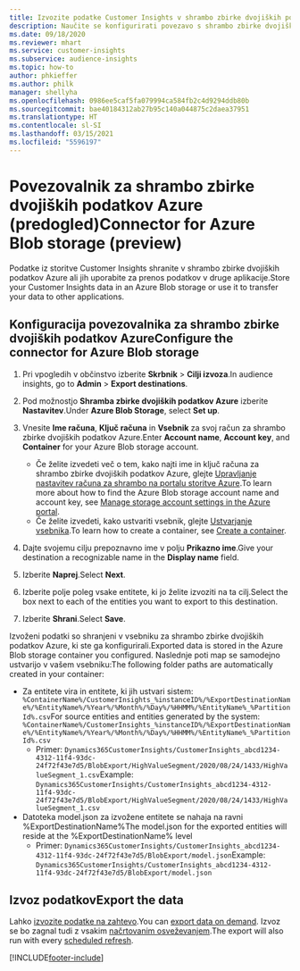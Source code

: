 ```yaml
---
title: Izvozite podatke Customer Insights v shrambo zbirke dvojiških podatkov Azure
description: Naučite se konfigurirati povezavo s shrambo zbirke dvojiških podatkov Azure.
ms.date: 09/18/2020
ms.reviewer: mhart
ms.service: customer-insights
ms.subservice: audience-insights
ms.topic: how-to
author: phkieffer
ms.author: philk
manager: shellyha
ms.openlocfilehash: 0986ee5caf5fa079994ca584fb2c4d9294ddb80b
ms.sourcegitcommit: bae40184312ab27b95c140a044875c2daea37951
ms.translationtype: HT
ms.contentlocale: sl-SI
ms.lasthandoff: 03/15/2021
ms.locfileid: "5596197"
---
```

# <a name="connector-for-azure-blob-storage-preview"></a><span data-ttu-id="034f2-103">Povezovalnik za shrambo zbirke dvojiških podatkov Azure (predogled)</span><span class="sxs-lookup"><span data-stu-id="034f2-103">Connector for Azure Blob storage (preview)</span></span>

<span data-ttu-id="034f2-104">Podatke iz storitve Customer Insights shranite v shrambo zbirke dvojiških podatkov Azure ali jih uporabite za prenos podatkov v druge aplikacije.</span><span class="sxs-lookup"><span data-stu-id="034f2-104">Store your Customer Insights data in an Azure Blob storage or use it to transfer your data to other applications.</span></span>

## <a name="configure-the-connector-for-azure-blob-storage"></a><span data-ttu-id="034f2-105">Konfiguracija povezovalnika za shrambo zbirke dvojiških podatkov Azure</span><span class="sxs-lookup"><span data-stu-id="034f2-105">Configure the connector for Azure Blob storage</span></span>

1. <span data-ttu-id="034f2-106">Pri vpogledih v občinstvo izberite **Skrbnik** > **Cilji izvoza**.</span><span class="sxs-lookup"><span data-stu-id="034f2-106">In audience insights, go to **Admin** > **Export destinations**.</span></span>

1. <span data-ttu-id="034f2-107">Pod možnostjo **Shramba zbirke dvojiških podatkov Azure** izberite **Nastavitev**.</span><span class="sxs-lookup"><span data-stu-id="034f2-107">Under **Azure Blob Storage**, select **Set up**.</span></span>

1. <span data-ttu-id="034f2-108">Vnesite **Ime računa**, **Ključ računa** in **Vsebnik** za svoj račun za shrambo zbirke dvojiških podatkov Azure.</span><span class="sxs-lookup"><span data-stu-id="034f2-108">Enter **Account name**, **Account key**, and **Container** for your Azure Blob storage account.</span></span>
    - <span data-ttu-id="034f2-109">Če želite izvedeti več o tem, kako najti ime in ključ računa za shrambo zbirke dvojiških podatkov Azure, glejte [Upravljanje nastavitev računa za shrambo na portalu storitve Azure](/azure/storage/common/storage-account-manage).</span><span class="sxs-lookup"><span data-stu-id="034f2-109">To learn more about how to find the Azure Blob storage account name and account key, see [Manage storage account settings in the Azure portal](/azure/storage/common/storage-account-manage).</span></span>
    - <span data-ttu-id="034f2-110">Če želite izvedeti, kako ustvariti vsebnik, glejte [Ustvarjanje vsebnika](/azure/storage/blobs/storage-quickstart-blobs-portal#create-a-container).</span><span class="sxs-lookup"><span data-stu-id="034f2-110">To learn how to create a container, see [Create a container](/azure/storage/blobs/storage-quickstart-blobs-portal#create-a-container).</span></span>

1. <span data-ttu-id="034f2-111">Dajte svojemu cilju prepoznavno ime v polju **Prikazno ime**.</span><span class="sxs-lookup"><span data-stu-id="034f2-111">Give your destination a recognizable name in the **Display name** field.</span></span>

1. <span data-ttu-id="034f2-112">Izberite **Naprej**.</span><span class="sxs-lookup"><span data-stu-id="034f2-112">Select **Next**.</span></span>

1. <span data-ttu-id="034f2-113">Izberite polje poleg vsake entitete, ki jo želite izvoziti na ta cilj.</span><span class="sxs-lookup"><span data-stu-id="034f2-113">Select the box next to each of the entities you want to export to this destination.</span></span>

1. <span data-ttu-id="034f2-114">Izberite **Shrani**.</span><span class="sxs-lookup"><span data-stu-id="034f2-114">Select **Save**.</span></span>

<span data-ttu-id="034f2-115">Izvoženi podatki so shranjeni v vsebniku za shrambo zbirke dvojiških podatkov Azure, ki ste ga konfigurirali.</span><span class="sxs-lookup"><span data-stu-id="034f2-115">Exported data is stored in the Azure Blob storage container you configured.</span></span> <span data-ttu-id="034f2-116">Naslednje poti map se samodejno ustvarijo v vašem vsebniku:</span><span class="sxs-lookup"><span data-stu-id="034f2-116">The following folder paths are automatically created in your container:</span></span>

- <span data-ttu-id="034f2-117">Za entitete vira in entitete, ki jih ustvari sistem: `%ContainerName%/CustomerInsights_%instanceID%/%ExportDestinationName%/%EntityName%/%Year%/%Month%/%Day%/%HHMM%/%EntityName%_%PartitionId%.csv`</span><span class="sxs-lookup"><span data-stu-id="034f2-117">For source entities and entities generated by the system: `%ContainerName%/CustomerInsights_%instanceID%/%ExportDestinationName%/%EntityName%/%Year%/%Month%/%Day%/%HHMM%/%EntityName%_%PartitionId%.csv`</span></span>
  - <span data-ttu-id="034f2-118">Primer: `Dynamics365CustomerInsights/CustomerInsights_abcd1234-4312-11f4-93dc-24f72f43e7d5/BlobExport/HighValueSegment/2020/08/24/1433/HighValueSegment_1.csv`</span><span class="sxs-lookup"><span data-stu-id="034f2-118">Example: `Dynamics365CustomerInsights/CustomerInsights_abcd1234-4312-11f4-93dc-24f72f43e7d5/BlobExport/HighValueSegment/2020/08/24/1433/HighValueSegment_1.csv`</span></span>
- <span data-ttu-id="034f2-119">Datoteka model.json za izvožene entitete se nahaja na ravni %ExportDestinationName%</span><span class="sxs-lookup"><span data-stu-id="034f2-119">The model.json for the exported entities will reside at the %ExportDestinationName% level</span></span>
  - <span data-ttu-id="034f2-120">Primer: `Dynamics365CustomerInsights/CustomerInsights_abcd1234-4312-11f4-93dc-24f72f43e7d5/BlobExport/model.json`</span><span class="sxs-lookup"><span data-stu-id="034f2-120">Example: `Dynamics365CustomerInsights/CustomerInsights_abcd1234-4312-11f4-93dc-24f72f43e7d5/BlobExport/model.json`</span></span>

## <a name="export-the-data"></a><span data-ttu-id="034f2-121">Izvoz podatkov</span><span class="sxs-lookup"><span data-stu-id="034f2-121">Export the data</span></span>

<span data-ttu-id="034f2-122">Lahko [izvozite podatke na zahtevo](export-destinations.md#export-data-on-demand).</span><span class="sxs-lookup"><span data-stu-id="034f2-122">You can [export data on demand](export-destinations.md#export-data-on-demand).</span></span> <span data-ttu-id="034f2-123">Izvoz se bo zagnal tudi z vsakim [načrtovanim osveževanjem](system.md#schedule-tab).</span><span class="sxs-lookup"><span data-stu-id="034f2-123">The export will also run with every [scheduled refresh](system.md#schedule-tab).</span></span>


[!INCLUDE[footer-include](../includes/footer-banner.md)]